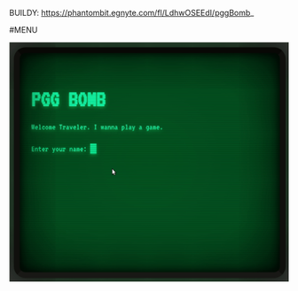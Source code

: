 BUILDY: https://phantombit.egnyte.com/fl/LdhwOSEEdI/pggBomb_


#MENU

![Menu](img/pggbombweb_menu.gif?raw=true "Menu")
